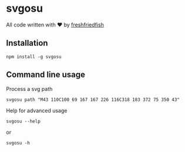 # svgosu
All code written with ❤️ by [freshfriedfish](https://freshfriedfish.github.io/)
## Installation
```
npm install -g svgosu
```
## Command line usage
Process a svg path
```
svgosu path "M43 110C100 69 167 167 226 116C318 183 372 75 350 43"
```
Help for advanced usage
```
svgosu --help
```
or
```
svgosu -h
```
